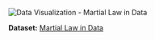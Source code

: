 ![Data Visualization - Martial Law in Data](https://github.com/user-attachments/assets/b5afde7b-6a23-4b3b-bc5b-4758849a8ca3)

**Dataset:** [Martial Law in Data](https://martiallawmuseum.ph/magaral/martial-law-in-data/)
